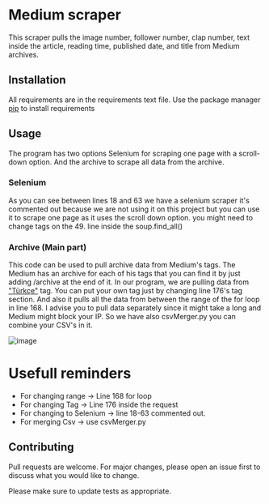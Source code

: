 # Medium scraper

This scraper pulls the image number, follower number, clap number, text inside the article, reading time, published date, and title from Medium archives. 

## Installation

All requirements are in the requirements text file. Use the package manager [pip](https://pip.pypa.io/en/stable/) to install requirements

## Usage

The program has two options Selenium for scraping one page with a scroll-down option. And the archive to scrape all data from the archive.

### Selenium
As you can see between lines 18 and 63 we have a selenium scraper it's commented out because we are not using it on this project but you can use it to scrape one page as it uses the scroll down option. you might need to change tags on the 49. line inside the soup.find_all()

### Archive (Main part)

This code can be used to pull archive data from Medium's tags. The Medium has an archive for each of his tags that you can find it by just adding /archive at the end of it. In our program, we are pulling data from ["Türkçe"](https://medium.com/tag/t%C3%BCrk%C3%A7e/archive) tag. You can put your own tag just by changing line 176's tag section. And also it pulls all the data from between the range of the for loop in line 168. I advise you to pull data separately since it might take a long and Medium might block your IP. So we have also csvMerger.py you can combine your CSV's in it.

![image](https://user-images.githubusercontent.com/18538179/182559371-53526064-425e-4298-accc-0484d266f97b.png)

# Usefull reminders

- For changing range -> Line 168 for loop
- For changing Tag -> Line 176 inside the request
- For changing to Selenium -> line 18-63 commented out. 
- For merging Csv -> use csvMerger.py

## Contributing
Pull requests are welcome. For major changes, please open an issue first to discuss what you would like to change.

Please make sure to update tests as appropriate.

